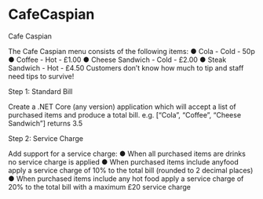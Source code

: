 # CafeCaspian
Cafe Caspian
 
The Cafe Caspian menu consists of the following items: ● Cola - Cold - 50p ● Coffee - Hot - £1.00 ● Cheese Sandwich - Cold - £2.00 ● Steak Sandwich - Hot - £4.50 Customers don’t know how much to tip and staff need tips to survive! 
 
Step 1: Standard Bill 
 
Create a .NET Core (any version) application which will accept a list of purchased items and produce a total bill. e.g. [“Cola”, “Coffee”, “Cheese Sandwich”] returns 3.5 
 
Step 2: Service Charge 
 
Add support for a service charge: ● When all purchased items are drinks no service charge is applied ● When purchased items include ​any​ food apply a service charge of 10% to the total bill (rounded to 2 decimal places) ● When purchased items include ​any hot​ food apply a service charge of 20% to the total bill with a maximum £20 service charge 
 
